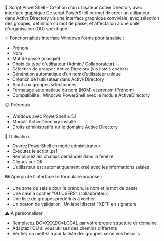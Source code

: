 💼 Script PowerShell – Création d’un utilisateur Active Directory avec interface graphique
Ce script PowerShell permet de créer un utilisateur dans Active Directory via une interface graphique conviviale, avec sélection des groupes, définition du mot de passe, et affectation à une unité d'organisation (OU) spécifique.

✨ Fonctionnalités
Interface Windows Forms pour la saisie :
-  Prénom
 - Nom
 - Mot de passe (masqué)
-  Choix du type d'utilisateur (Admin / Collaborateur)
 - Sélection de groupes Active Directory (via liste à cocher)
 - Génération automatique d’un nom d’utilisateur unique
 - Création de l’utilisateur dans Active Directory
 - Ajout aux groupes sélectionnés
 - Formatage automatique du nom (NOM) et prénom (Prénom)
 - Compatibilité : Windows PowerShell avec le module ActiveDirectory

📋 Prérequis
- Windows avec PowerShell ≥ 5.1
- Module ActiveDirectory installé
- Droits administratifs sur le domaine Active Directory

🧰 Utilisation
- Ouvrez PowerShell en mode administrateur
- Exécutez le script .ps1
- Remplissez les champs demandés dans la fenêtre
- Cliquez sur OK
- L'utilisateur est automatiquement créé avec les informations saisies

🖼️ Aperçu de l'interface
Le formulaire propose :
- Une zone de saisie pour le prénom, le nom et le mot de passe
- Une case à cocher "OU USERS" (collaborateur)
- Une liste de groupes prédéfinis à cocher
- Un bouton de validation
 -Un label discret "XEFI" en signature

⚠️ À personnaliser
- Remplacez DC=XXX,DC=LOCAL par votre propre structure de domaine
- Adaptez l’OU si vous utilisez des chemins différents
- Vérifiez ou mettez à jour la liste des groupes selon vos besoins


